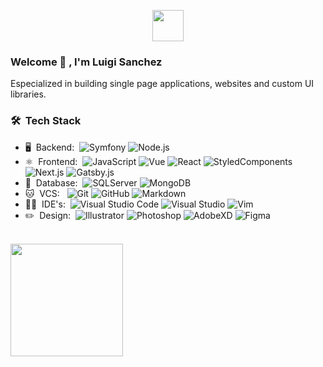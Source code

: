 <p align="center">
  <a href="https://luigiderson.dev" target="_blank">
    <img width="50em" height="50em" src="https://www.luigiderson.dev/wp-content/uploads/2020/12/luigi-derson-github-logo.svg">
  </a>
</p

#

### Welcome 👋 , I'm Luigi Sanchez

Especialized in building single page applications, websites and custom UI libraries.

### 🛠 &nbsp;Tech Stack

- 🖥️ &nbsp;Backend:&nbsp;
  ![Symfony](https://img.shields.io/badge/-ASP.NET-0A1A2F?style=flat&logo=.net&logoColor=5C2D91)
  ![Node.js](https://img.shields.io/badge/-Node.js-0A1A2F?style=flat&logo=node.js)
- ⚛️ &nbsp;Frontend:&nbsp;
  ![JavaScript](https://img.shields.io/badge/-JavaScript-0A1A2F?style=flat&logo=javascript)
  ![Vue](https://img.shields.io/badge/-Vue-0A1A2F?style=flat&logo=vue.js)
  ![React](https://img.shields.io/badge/-React-0A1A2F?style=flat&logo=react)
  ![StyledComponents](https://img.shields.io/badge/-StyledComponents-0A1A2F?style=flat&logo=styled-components&logoColor=fff)
  ![Next.js](https://img.shields.io/badge/-Next.js-0A1A2F?style=flat&logo=next.js)
  ![Gatsby.js](https://img.shields.io/badge/-Gatsby.js-0A1A2F?style=flat&logo=gatsby&logoColor=blueviolet)
- 💾 &nbsp;Database:&nbsp;
  ![SQLServer](https://img.shields.io/badge/-SQLServer-0A1A2F?style=flat&logo=microsoft-sql-server)
  ![MongoDB](https://img.shields.io/badge/-MongoDB-0A1A2F?style=flat&logo=mongodb)
- 🐱 &nbsp;VCS: &nbsp;
  ![Git](https://img.shields.io/badge/-Git-0A1A2F?style=flat&logo=git)
  ![GitHub](https://img.shields.io/badge/-GitHub-0A1A2F?style=flat&logo=github)
  ![Markdown](https://img.shields.io/badge/-Markdown-0A1A2F?style=flat&logo=markdown)
- 👨‍💻 &nbsp;IDE's:&nbsp;
  ![Visual Studio Code](https://img.shields.io/badge/-Visual%20Studio%20Code-0A1A2F?style=flat&logo=visual-studio-code&logoColor=007ACC)
  ![Visual Studio](https://img.shields.io/badge/-AVisual%20Studio-0A1A2F?style=flat&logo=visual-studio&logoColor=blueviolet)
  ![Vim](https://img.shields.io/badge/-Vim-0A1A2F?style=flat&logo=vim&logoColor=green)
- ✏️ &nbsp;Design:&nbsp;
  ![Illustrator](https://img.shields.io/badge/-Illustrator-0A1A2F?style=flat&logo=adobe-illustrator)
  ![Photoshop](https://img.shields.io/badge/-Photoshop-0A1A2F?style=flat&logo=adobe-photoshop)
  ![AdobeXD](https://img.shields.io/badge/-AdobeXD-0A1A2F?style=flat&logo=adobe-xd)
  ![Figma](https://img.shields.io/badge/-Figma-0A1A2F?style=flat&logo=figma)

<br/>

<a href="https://github.com/luigi-derson">
    <img height="180em" src="https://github-readme-stats.vercel.app/api?username=luigi-derson&show_icons=true&card_width=400&hide_border=true&title_color=f4f4f4&icon_color=00d8fd&bg_color=0A1A2F&text_color=a3a8c3&hide=contribs" />
</a>
